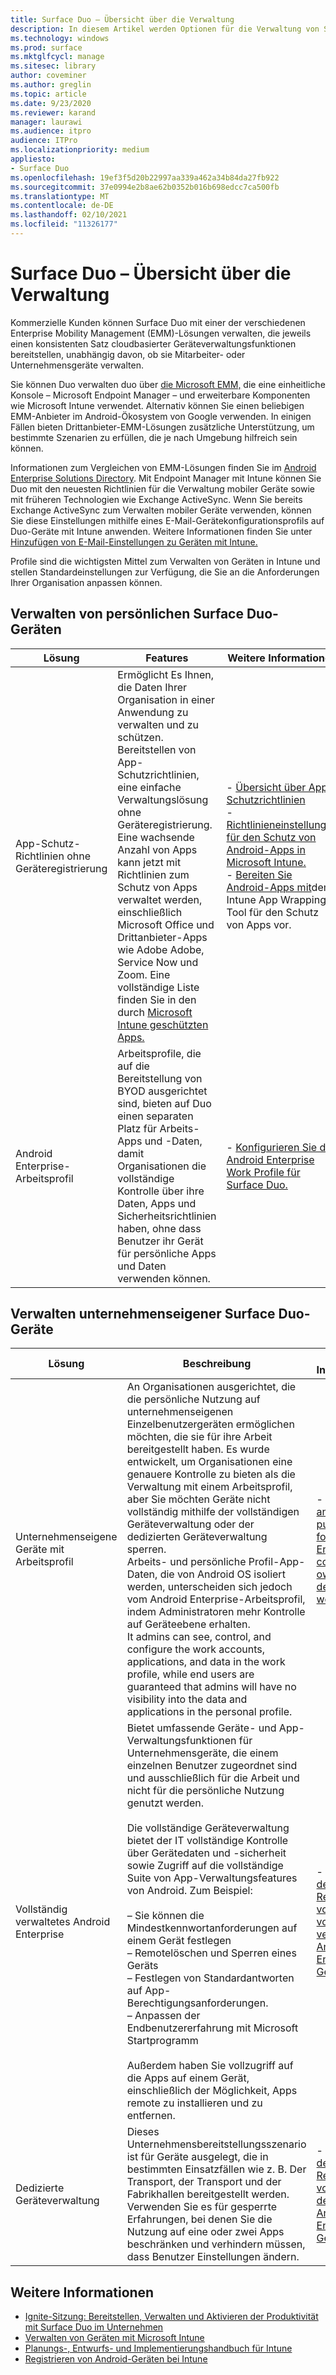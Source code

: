 ```yaml
---
title: Surface Duo – Übersicht über die Verwaltung
description: In diesem Artikel werden Optionen für die Verwaltung von Surface Duo in einer kommerziellen Umgebung erläutert.
ms.technology: windows
ms.prod: surface
ms.mktglfcycl: manage
ms.sitesec: library
author: coveminer
ms.author: greglin
ms.topic: article
ms.date: 9/23/2020
ms.reviewer: karand
manager: laurawi
ms.audience: itpro
audience: ITPro
ms.localizationpriority: medium
appliesto:
- Surface Duo
ms.openlocfilehash: 19ef3f5d20b22997aa339a462a34b84da27fb922
ms.sourcegitcommit: 37e0994e2b8ae62b0352b016b698edcc7ca500fb
ms.translationtype: MT
ms.contentlocale: de-DE
ms.lasthandoff: 02/10/2021
ms.locfileid: "11326177"
---
```

# Surface Duo – Übersicht über die Verwaltung

Kommerzielle Kunden können Surface Duo mit einer der verschiedenen Enterprise Mobility Management (EMM)-Lösungen verwalten, die jeweils einen konsistenten Satz cloudbasierter Geräteverwaltungsfunktionen bereitstellen, unabhängig davon, ob sie Mitarbeiter- oder Unternehmensgeräte verwalten.

Sie können Duo verwalten duo über [die Microsoft EMM,](https://androidenterprisepartners.withgoogle.com/provider/#!/75) die eine einheitliche Konsole – Microsoft Endpoint Manager – und erweiterbare Komponenten wie Microsoft Intune verwendet. Alternativ können Sie einen beliebigen EMM-Anbieter im Android-Ökosystem von Google verwenden. In einigen Fällen bieten Drittanbieter-EMM-Lösungen zusätzliche Unterstützung, um bestimmte Szenarien zu erfüllen, die je nach Umgebung hilfreich sein können.

 Informationen zum Vergleichen von EMM-Lösungen finden Sie im [Android Enterprise Solutions Directory](https://androidenterprisepartners.withgoogle.com/emm/).
Mit Endpoint Manager mit Intune können Sie Duo mit den neuesten Richtlinien für die Verwaltung mobiler Geräte sowie mit früheren Technologien wie Exchange ActiveSync. Wenn Sie bereits Exchange ActiveSync zum Verwalten mobiler Geräte verwenden, können Sie diese Einstellungen mithilfe eines E-Mail-Gerätekonfigurationsprofils auf Duo-Geräte mit Intune anwenden.  Weitere Informationen finden Sie unter [Hinzufügen von E-Mail-Einstellungen zu Geräten mit Intune.](https://docs.microsoft.com/mem/intune/configuration/email-settings-configure)

Profile sind die wichtigsten Mittel zum Verwalten von Geräten in Intune und stellen Standardeinstellungen zur Verfügung, die Sie an die Anforderungen Ihrer Organisation anpassen können. 

##  <a name="managing-personally-owned-surface-duo-devices"></a>Verwalten von persönlichen Surface Duo-Geräten
| Lösung                                          | Features                                                                                                                                                                                                                                                                                                                                                                                                                                                                                                        | Weitere Informationen                                                                                                                                                                                                                                                                                                                                                                                                                                                        |
| ------------------------------------------------- | --------------------------------------------------------------------------------------------------------------------------------------------------------------------------------------------------------------------------------------------------------------------------------------------------------------------------------------------------------------------------------------------------------------------------------------------------------------------------------------------------------------- | ----------------------------------------------------------------------------------------------------------------------------------------------------------------------------------------------------------------------------------------------------------------------------------------------------------------------------------------------------------------------------------------------------------------------------------------------------------------- |
| App-Schutz-Richtlinien ohne Geräteregistrierung | Ermöglicht Es Ihnen, die Daten Ihrer Organisation in einer Anwendung zu verwalten und zu schützen.<br>Bereitstellen von App-Schutzrichtlinien, eine einfache Verwaltungslösung ohne Geräteregistrierung.<br>Eine wachsende Anzahl von Apps kann jetzt mit Richtlinien zum Schutz von Apps verwaltet werden, einschließlich Microsoft Office und Drittanbieter-Apps wie Adobe Adobe, Service Now und Zoom. Eine vollständige Liste finden Sie in den durch [Microsoft Intune geschützten Apps.](https://docs.microsoft.com/mem/intune/apps/apps-supported-intune-apps) | - [Übersicht über App-Schutzrichtlinien](https://docs.microsoft.com/mem/intune/apps/app-protection-policy-settings-android)<br>- [Richtlinieneinstellungen für den Schutz von Android-Apps in Microsoft Intune.](https://docs.microsoft.com/mem/intune/apps/app-protection-policy-settings-android)<br>- [Bereiten Sie Android-Apps mit](https://docs.microsoft.com/mem/intune/developer/app-wrapper-prepare-android)dem Intune App Wrapping Tool für den Schutz von Apps vor. |
| Android Enterprise-Arbeitsprofil                   | Arbeitsprofile, die auf die Bereitstellung von BYOD ausgerichtet sind, bieten auf Duo einen separaten Platz für Arbeits-Apps und -Daten, damit Organisationen die vollständige Kontrolle über ihre Daten, Apps und Sicherheitsrichtlinien haben, ohne dass Benutzer ihr Gerät für persönliche Apps und Daten verwenden können.                                                                                                                                                                                                                                                  | - [Konfigurieren Sie das Android Enterprise Work Profile für Surface Duo.](surface-duo-config-work-profile.md)                                                                                                                                                                                                                                                                                                               |


##  <a name="managing-corporate-owned-surface-duo-devices"></a>Verwalten unternehmenseigener Surface Duo-Geräte

| Lösung                                  | Beschreibung                                                                                                                                                                                                                                                                                                                                                                                                                                                                                                                                                                                                                                                                                                                                     | Weitere Informationen                                                                                                                                                                                                                                                                                                      |
| ----------------------------------------- | ----------------------------------------------------------------------------------------------------------------------------------------------------------------------------------------------------------------------------------------------------------------------------------------------------------------------------------------------------------------------------------------------------------------------------------------------------------------------------------------------------------------------------------------------------------------------------------------------------------------------------------------------------------------------------------------------------------------------------------------------- | --------------------------------------------------------------------------------------------------------------------------------------------------------------------------------------------------------------------------------------------------------------------------------------------------------------- |
| Unternehmenseigene Geräte mit Arbeitsprofil | An Organisationen ausgerichtet, die die persönliche Nutzung auf unternehmenseigenen Einzelbenutzergeräten ermöglichen möchten, die sie für ihre Arbeit bereitgestellt haben. Es wurde entwickelt, um Organisationen eine genauere Kontrolle zu bieten als die Verwaltung mit einem Arbeitsprofil, aber Sie möchten Geräte nicht vollständig mithilfe der vollständigen Geräteverwaltung oder der dedizierten Geräteverwaltung sperren.<br>Arbeits- und persönliche Profil-App-Daten, die von Android OS isoliert werden, unterscheiden sich jedoch vom Android Enterprise-Arbeitsprofil, indem Administratoren mehr Kontrolle auf Geräteebene erhalten.<br>It admins can see, control, and configure the work accounts, applications, and data in the work profile, while end users are guaranteed that admins will have no visibility into the data and applications in the personal profile. | - [Intune ankündigung public preview for Android Enterprise corporate-owned devices with a work profile](https://techcommunity.microsoft.com/t5/intune-customer-success/intune-announcing-public-preview-for-android-enterprise/ba-p/1524325)                                                                    |
| Vollständig verwaltetes Android Enterprise          | Bietet umfassende Geräte- und App-Verwaltungsfunktionen für Unternehmensgeräte, die einem einzelnen Benutzer zugeordnet sind und ausschließlich für die Arbeit und nicht für die persönliche Nutzung genutzt werden.<br> <br>Die vollständige Geräteverwaltung bietet der IT vollständige Kontrolle über Gerätedaten und -sicherheit sowie Zugriff auf die vollständige Suite von App-Verwaltungsfeatures von Android. Zum Beispiel:<br><br>– Sie können die Mindestkennwortanforderungen auf einem Gerät festlegen<br>– Remotelöschen und Sperren eines Geräts<br>– Festlegen von Standardantworten auf App-Berechtigungsanforderungen.<br>– Anpassen der Endbenutzererfahrung mit Microsoft Startprogramm<br><br>Außerdem haben Sie vollzugriff auf die Apps auf einem Gerät, einschließlich der Möglichkeit, Apps remote zu installieren und zu entfernen.                                 | - [Einrichten der Registrierung von Intune für vollständig verwaltete Android Enterprise-Geräte.](https://docs.microsoft.com/mem/intune/enrollment/android-fully-managed-enroll) |
| Dedizierte Geräteverwaltung               | Dieses Unternehmensbereitstellungsszenario ist für Geräte ausgelegt, die in bestimmten Einsatzfällen wie z. B. Der Transport, der Transport und der Fabrikhallen bereitgestellt werden. Verwenden Sie es für gesperrte Erfahrungen, bei denen Sie die Nutzung auf eine oder zwei Apps beschränken und verhindern müssen, dass Benutzer Einstellungen ändern.                                                                                                                                                                                                                                                                                                                                                                                                                                                           | - [Einrichten der Registrierung von Intune für dedizierte Android Enterprise-Geräte](https://docs.microsoft.com/mem/intune/enrollment/android-kiosk-enroll)                                                                                                                                                               |

 
##  <a name="additional-information"></a>Weitere Informationen
- [Ignite-Sitzung: Bereitstellen, Verwalten und Aktivieren der Produktivität mit Surface Duo im Unternehmen](https://youtu.be/DOsBMNFmdfw)
- [Verwalten von Geräten mit Microsoft Intune](https://docs.microsoft.com/mem/intune/remote-actions/device-management)
- [Planungs-, Entwurfs- und Implementierungshandbuch für Intune](https://docs.microsoft.com/mem/intune/fundamentals/planning-guide)
- [Registrieren von Android-Geräten bei Intune](https://docs.microsoft.com/mem/intune/enrollment/android-enroll)
